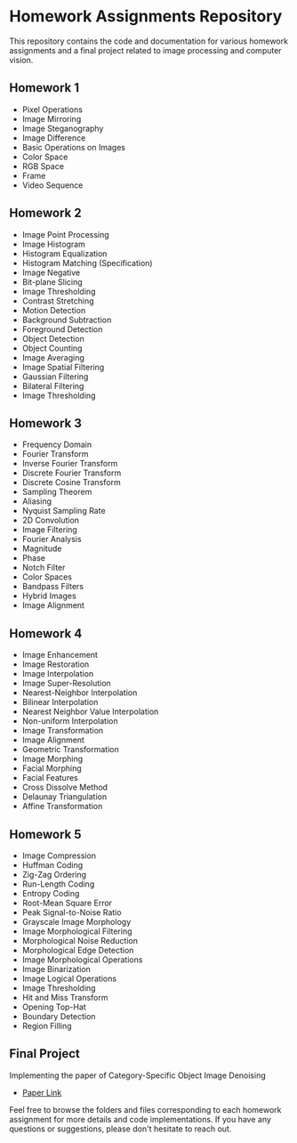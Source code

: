# Homework Assignments Repository

This repository contains the code and documentation for various homework assignments and a final project related to image processing and computer vision.

## Homework 1
- Pixel Operations
- Image Mirroring
- Image Steganography
- Image Difference
- Basic Operations on Images
- Color Space
- RGB Space
- Frame
- Video Sequence

## Homework 2
- Image Point Processing
- Image Histogram
- Histogram Equalization
- Histogram Matching (Specification)
- Image Negative
- Bit-plane Slicing
- Image Thresholding
- Contrast Stretching
- Motion Detection
- Background Subtraction
- Foreground Detection
- Object Detection
- Object Counting
- Image Averaging
- Image Spatial Filtering
- Gaussian Filtering
- Bilateral Filtering
- Image Thresholding

## Homework 3
- Frequency Domain
- Fourier Transform
- Inverse Fourier Transform
- Discrete Fourier Transform
- Discrete Cosine Transform
- Sampling Theorem
- Aliasing
- Nyquist Sampling Rate
- 2D Convolution
- Image Filtering
- Fourier Analysis
- Magnitude
- Phase
- Notch Filter
- Color Spaces
- Bandpass Filters
- Hybrid Images
- Image Alignment

## Homework 4
- Image Enhancement
- Image Restoration
- Image Interpolation
- Image Super-Resolution
- Nearest-Neighbor Interpolation
- Bilinear Interpolation
- Nearest Neighbor Value Interpolation
- Non-uniform Interpolation
- Image Transformation
- Image Alignment
- Geometric Transformation
- Image Morphing
- Facial Morphing
- Facial Features
- Cross Dissolve Method
- Delaunay Triangulation
- Affine Transformation

## Homework 5
- Image Compression
- Huffman Coding
- Zig-Zag Ordering
- Run-Length Coding
- Entropy Coding
- Root-Mean Square Error
- Peak Signal-to-Noise Ratio
- Grayscale Image Morphology
- Image Morphological Filtering
- Morphological Noise Reduction
- Morphological Edge Detection
- Image Morphological Operations
- Image Binarization
- Image Logical Operations
- Image Thresholding
- Hit and Miss Transform
- Opening Top-Hat
- Boundary Detection
- Region Filling

## Final Project
Implementing the paper of Category-Specific Object Image Denoising
- [Paper Link](https://ieeexplore.ieee.org/document/7997759)

Feel free to browse the folders and files corresponding to each homework assignment for more details and code implementations. If you have any questions or suggestions, please don't hesitate to reach out.
